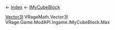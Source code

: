 ← [Index](Api-Index) ← [IMyCubeBlock](VRage.Game.ModAPI.Ingame.IMyCubeBlock)

[Vector3I](VRageMath.Vector3I) VRageMath.Vector3I VRage.Game.ModAPI.Ingame.IMyCubeBlock.Max